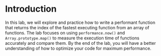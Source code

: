 # Introduction

In this lab, we will explore and practice how to write a performant function that returns the index of the fastest executing function from an array of functions. The lab focuses on using `performance.now()` and `Array.prototype.map()` to measure the execution time of functions accurately and compare them. By the end of the lab, you will have a better understanding of how to optimize your code for maximum performance.
